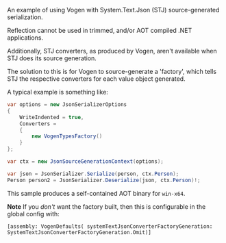 An example of using Vogen with System.Text.Json (STJ) source-generated serialization.

Reflection cannot be used in trimmed, and/or AOT compiled .NET applications.

Additionally, STJ converters, as produced by Vogen, aren't available
when STJ does its source generation.

The solution to this is for Vogen to source-generate a 'factory', which tells
STJ the respective converters for each value object generated.

A typical example is something like:

```c#
var options = new JsonSerializerOptions
{
    WriteIndented = true,
    Converters =
    {
        new VogenTypesFactory()
    }
};

var ctx = new JsonSourceGenerationContext(options);

var json = JsonSerializer.Serialize(person, ctx.Person);
Person person2 = JsonSerializer.Deserialize(json, ctx.Person)!;
```

This sample produces a self-contained AOT binary for `win-x64`.

**Note**
If you _don't_ want the factory built, then this is configurable in the global config with:

`[assembly: VogenDefaults(
    systemTextJsonConverterFactoryGeneration: SystemTextJsonConverterFactoryGeneration.Omit)]`